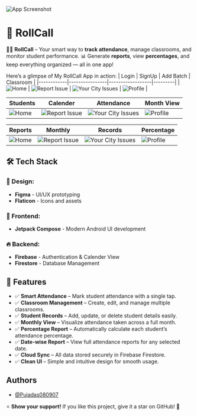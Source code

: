 ![App Screenshot](https://github.com/Pujadas080907/RollCall/blob/main/RollcallBannar.jpg)



# 📝 RollCall

👨‍🎓 **RollCall** – Your smart way to **track attendance**, manage classrooms, and monitor student performance.
📊 Generate **reports**, view **percentages**, and keep everything organized — all in one app!

Here’s a glimpse of My RollCall App in action:
| Login | SignUp | Add Batch | Classroom |
|------------|----------------|------------------|---------|
| ![Home](https://github.com/Pujadas080907/RollCall/blob/main/Screenshot_2025-06-26-00-58-10-44_841d5b5218ea89a4f3ce991962a8c268.jpg) | ![Report Issue](https://github.com/Pujadas080907/RollCall/blob/main/a.jpg) | ![Your City Issues](https://github.com/Pujadas080907/RollCall/blob/main/b.jpg) | ![Profile](https://github.com/Pujadas080907/RollCall/blob/main/c.jpg) |

| Students | Calender | Attendance | Month View |
|------------|----------------|------------------|---------|
| ![Home](https://github.com/Pujadas080907/RollCall/blob/main/d.jpg) | ![Report Issue](https://github.com/Pujadas080907/RollCall/blob/main/e.jpg) | ![Your City Issues](https://github.com/Pujadas080907/RollCall/blob/main/f.jpg) | ![Profile](https://github.com/Pujadas080907/RollCall/blob/main/g.jpg) |

| Reports | Monthly | Records | Percentage |
|------------|----------------|------------------|---------|
| ![Home](https://github.com/Pujadas080907/RollCall/blob/main/h.jpg) | ![Report Issue](https://github.com/Pujadas080907/RollCall/blob/main/i.jpg) | ![Your City Issues](https://github.com/Pujadas080907/RollCall/blob/main/j.jpg) | ![Profile](https://github.com/Pujadas080907/RollCall/blob/main/k.jpg) |

## 🛠️ Tech Stack

### 🎨 Design:
- **Figma** - UI/UX prototyping
- **Flaticon** - Icons and assets

### 📱 Frontend:
- **Jetpack Compose** - Modern Android UI development

### 🔥 Backend:

- **Firebase** - Authentication & Calender View
- **Firestore** - Database Management

## 🎯 Features

- ✅ **Smart Attendance** – Mark student attendance with a single tap.
- ✅ **Classroom Management** – Create, edit, and manage multiple classrooms.
- ✅ **Student Records** – Add, update, or delete student details easily.
- ✅ **Monthly View** – Visualize attendance taken across a full month.
- ✅ **Percentage Report** – Automatically calculate each student’s attendance percentage.
- ✅ **Date-wise Report** – View full attendance reports for any selected date.
- ✅ **Cloud Sync** – All data stored securely in Firebase Firestore.
- ✅ **Clean UI** – Simple and intuitive design for smooth usage.

## Authors

- [@Pujadas080907](https://github.com/Pujadas080907)

⭐ **Show your support!** If you like this project, give it a star on GitHub! 🌟

